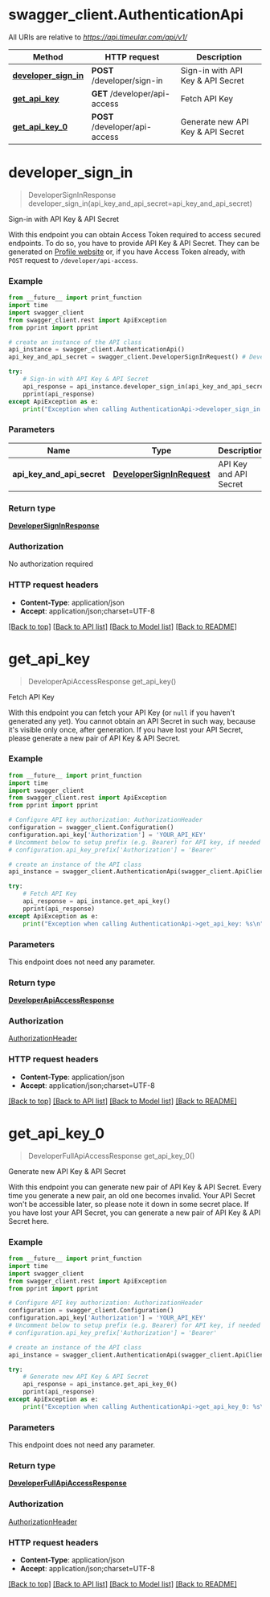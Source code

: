 # swagger_client.AuthenticationApi

All URIs are relative to *https://api.timeular.com/api/v1/*

Method | HTTP request | Description
------------- | ------------- | -------------
[**developer_sign_in**](AuthenticationApi.md#developer_sign_in) | **POST** /developer/sign-in | Sign-in with API Key &amp; API Secret
[**get_api_key**](AuthenticationApi.md#get_api_key) | **GET** /developer/api-access | Fetch API Key
[**get_api_key_0**](AuthenticationApi.md#get_api_key_0) | **POST** /developer/api-access | Generate new API Key &amp; API Secret


# **developer_sign_in**
> DeveloperSignInResponse developer_sign_in(api_key_and_api_secret=api_key_and_api_secret)

Sign-in with API Key & API Secret

With this endpoint you can obtain Access Token required to access secured endpoints. To do so, you have to provide API Key & API Secret. They can be generated on [Profile website](https://profile.timeular.com/#/app/) or, if you have Access Token already, with `POST` request to `/developer/api-access`.

### Example
```python
from __future__ import print_function
import time
import swagger_client
from swagger_client.rest import ApiException
from pprint import pprint

# create an instance of the API class
api_instance = swagger_client.AuthenticationApi()
api_key_and_api_secret = swagger_client.DeveloperSignInRequest() # DeveloperSignInRequest | API Key and API Secret (optional)

try:
    # Sign-in with API Key & API Secret
    api_response = api_instance.developer_sign_in(api_key_and_api_secret=api_key_and_api_secret)
    pprint(api_response)
except ApiException as e:
    print("Exception when calling AuthenticationApi->developer_sign_in: %s\n" % e)
```

### Parameters

Name | Type | Description  | Notes
------------- | ------------- | ------------- | -------------
 **api_key_and_api_secret** | [**DeveloperSignInRequest**](DeveloperSignInRequest.md)| API Key and API Secret | [optional] 

### Return type

[**DeveloperSignInResponse**](DeveloperSignInResponse.md)

### Authorization

No authorization required

### HTTP request headers

 - **Content-Type**: application/json
 - **Accept**: application/json;charset=UTF-8

[[Back to top]](#) [[Back to API list]](../README.md#documentation-for-api-endpoints) [[Back to Model list]](../README.md#documentation-for-models) [[Back to README]](../README.md)

# **get_api_key**
> DeveloperApiAccessResponse get_api_key()

Fetch API Key

With this endpoint you can fetch your API Key (or `null` if you haven't generated any yet). You cannot obtain an API Secret in such way, because it's visible only once, after generation. If you have lost your API Secret, please generate a new pair of API Key & API Secret.

### Example
```python
from __future__ import print_function
import time
import swagger_client
from swagger_client.rest import ApiException
from pprint import pprint

# Configure API key authorization: AuthorizationHeader
configuration = swagger_client.Configuration()
configuration.api_key['Authorization'] = 'YOUR_API_KEY'
# Uncomment below to setup prefix (e.g. Bearer) for API key, if needed
# configuration.api_key_prefix['Authorization'] = 'Bearer'

# create an instance of the API class
api_instance = swagger_client.AuthenticationApi(swagger_client.ApiClient(configuration))

try:
    # Fetch API Key
    api_response = api_instance.get_api_key()
    pprint(api_response)
except ApiException as e:
    print("Exception when calling AuthenticationApi->get_api_key: %s\n" % e)
```

### Parameters
This endpoint does not need any parameter.

### Return type

[**DeveloperApiAccessResponse**](DeveloperApiAccessResponse.md)

### Authorization

[AuthorizationHeader](../README.md#AuthorizationHeader)

### HTTP request headers

 - **Content-Type**: application/json
 - **Accept**: application/json;charset=UTF-8

[[Back to top]](#) [[Back to API list]](../README.md#documentation-for-api-endpoints) [[Back to Model list]](../README.md#documentation-for-models) [[Back to README]](../README.md)

# **get_api_key_0**
> DeveloperFullApiAccessResponse get_api_key_0()

Generate new API Key & API Secret

With this endpoint you can generate new pair of API Key & API Secret. Every time you generate a new pair, an old one becomes invalid. Your API Secret won't be accessible later, so please note it down in some secret place. If you have lost your API Secret, you can generate a new pair of API Key & API Secret here.

### Example
```python
from __future__ import print_function
import time
import swagger_client
from swagger_client.rest import ApiException
from pprint import pprint

# Configure API key authorization: AuthorizationHeader
configuration = swagger_client.Configuration()
configuration.api_key['Authorization'] = 'YOUR_API_KEY'
# Uncomment below to setup prefix (e.g. Bearer) for API key, if needed
# configuration.api_key_prefix['Authorization'] = 'Bearer'

# create an instance of the API class
api_instance = swagger_client.AuthenticationApi(swagger_client.ApiClient(configuration))

try:
    # Generate new API Key & API Secret
    api_response = api_instance.get_api_key_0()
    pprint(api_response)
except ApiException as e:
    print("Exception when calling AuthenticationApi->get_api_key_0: %s\n" % e)
```

### Parameters
This endpoint does not need any parameter.

### Return type

[**DeveloperFullApiAccessResponse**](DeveloperFullApiAccessResponse.md)

### Authorization

[AuthorizationHeader](../README.md#AuthorizationHeader)

### HTTP request headers

 - **Content-Type**: application/json
 - **Accept**: application/json;charset=UTF-8

[[Back to top]](#) [[Back to API list]](../README.md#documentation-for-api-endpoints) [[Back to Model list]](../README.md#documentation-for-models) [[Back to README]](../README.md)

